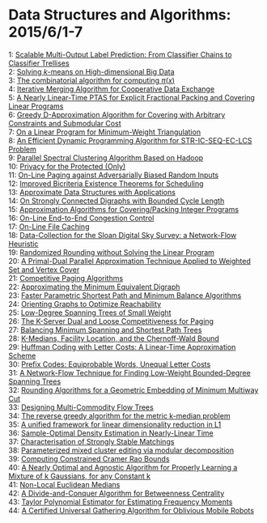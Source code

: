 # Data Structures and Algorithms: 2015/6/1-7  
1: [Scalable Multi-Output Label Prediction: From Classifier Chains to  Classifier Trellises](https://doi.org/10.48550/arXiv.1501.04870)  
2: [Solving $k$-means on High-dimensional Big Data](https://doi.org/10.48550/arXiv.1502.04265)  
3: [The combinatorial algorithm for computing $\pi(x)$](https://doi.org/10.48550/arXiv.1503.01839)  
4: [Iterative Merging Algorithm for Cooperative Data Exchange](https://doi.org/10.48550/arXiv.1503.03165)  
5: [A Nearly Linear-Time PTAS for Explicit Fractional Packing and Covering  Linear Programs](https://doi.org/10.48550/arXiv.0801.1987)  
6: [Greedy D-Approximation Algorithm for Covering with Arbitrary Constraints  and Submodular Cost](https://doi.org/10.48550/arXiv.0807.0644)  
7: [On a Linear Program for Minimum-Weight Triangulation](https://doi.org/10.48550/arXiv.1111.5305)  
8: [An Efficient Dynamic Programming Algorithm for STR-IC-SEQ-EC-LCS Problem](https://doi.org/10.48550/arXiv.1506.00063)  
9: [Parallel Spectral Clustering Algorithm Based on Hadoop](https://doi.org/10.48550/arXiv.1506.00227)  
10: [Privacy for the Protected (Only)](https://doi.org/10.48550/arXiv.1506.00242)  
11: [On-Line Paging against Adversarially Biased Random Inputs](https://doi.org/10.48550/arXiv.cs/0205007)  
12: [Improved Bicriteria Existence Theorems for Scheduling](https://doi.org/10.48550/arXiv.cs/0205008)  
13: [Approximate Data Structures with Applications](https://doi.org/10.48550/arXiv.cs/0205010)  
14: [On Strongly Connected Digraphs with Bounded Cycle Length](https://doi.org/10.48550/arXiv.cs/0205011)  
15: [Approximation Algorithms for Covering/Packing Integer Programs](https://doi.org/10.48550/arXiv.cs/0205030)  
16: [On-Line End-to-End Congestion Control](https://doi.org/10.48550/arXiv.cs/0205032)  
17: [On-Line File Caching](https://doi.org/10.48550/arXiv.cs/0205033)  
18: [Data-Collection for the Sloan Digital Sky Survey: a Network-Flow  Heuristic](https://doi.org/10.48550/arXiv.cs/0205034)  
19: [Randomized Rounding without Solving the Linear Program](https://doi.org/10.48550/arXiv.cs/0205036)  
20: [A Primal-Dual Parallel Approximation Technique Applied to Weighted Set  and Vertex Cover](https://doi.org/10.48550/arXiv.cs/0205037)  
21: [Competitive Paging Algorithms](https://doi.org/10.48550/arXiv.cs/0205038)  
22: [Approximating the Minimum Equivalent Digraph](https://doi.org/10.48550/arXiv.cs/0205040)  
23: [Faster Parametric Shortest Path and Minimum Balance Algorithms](https://doi.org/10.48550/arXiv.cs/0205041)  
24: [Orienting Graphs to Optimize Reachability](https://doi.org/10.48550/arXiv.cs/0205042)  
25: [Low-Degree Spanning Trees of Small Weight](https://doi.org/10.48550/arXiv.cs/0205043)  
26: [The K-Server Dual and Loose Competitiveness for Paging](https://doi.org/10.48550/arXiv.cs/0205044)  
27: [Balancing Minimum Spanning and Shortest Path Trees](https://doi.org/10.48550/arXiv.cs/0205045)  
28: [K-Medians, Facility Location, and the Chernoff-Wald Bound](https://doi.org/10.48550/arXiv.cs/0205047)  
29: [Huffman Coding with Letter Costs: A Linear-Time Approximation Scheme](https://doi.org/10.48550/arXiv.cs/0205048)  
30: [Prefix Codes: Equiprobable Words, Unequal Letter Costs](https://doi.org/10.48550/arXiv.cs/0205049)  
31: [A Network-Flow Technique for Finding Low-Weight Bounded-Degree Spanning  Trees](https://doi.org/10.48550/arXiv.cs/0205050)  
32: [Rounding Algorithms for a Geometric Embedding of Minimum Multiway Cut](https://doi.org/10.48550/arXiv.cs/0205051)  
33: [Designing Multi-Commodity Flow Trees](https://doi.org/10.48550/arXiv.cs/0205077)  
34: [The reverse greedy algorithm for the metric k-median problem](https://doi.org/10.48550/arXiv.cs/0504104)  
35: [A unified framework for linear dimensionality reduction in L1](https://doi.org/10.48550/arXiv.1405.1332)  
36: [Sample-Optimal Density Estimation in Nearly-Linear Time](https://doi.org/10.48550/arXiv.1506.00671)  
37: [Characterisation of Strongly Stable Matchings](https://doi.org/10.48550/arXiv.1506.00677)  
38: [Parameterized mixed cluster editing via modular decomposition](https://doi.org/10.48550/arXiv.1506.00944)  
39: [Computing Constrained Cramer Rao Bounds](https://doi.org/10.48550/arXiv.1204.2033)  
40: [A Nearly Optimal and Agnostic Algorithm for Properly Learning a Mixture  of k Gaussians, for any Constant k](https://doi.org/10.48550/arXiv.1506.01367)  
41: [Non-Local Euclidean Medians](https://doi.org/10.48550/arXiv.1207.3056)  
42: [A Divide-and-Conquer Algorithm for Betweenness Centrality](https://doi.org/10.48550/arXiv.1406.4173)  
43: [Taylor Polynomial Estimator for Estimating Frequency Moments](https://doi.org/10.48550/arXiv.1506.01442)  
44: [A Certified Universal Gathering Algorithm for Oblivious Mobile Robots](https://doi.org/10.48550/arXiv.1506.01603)  